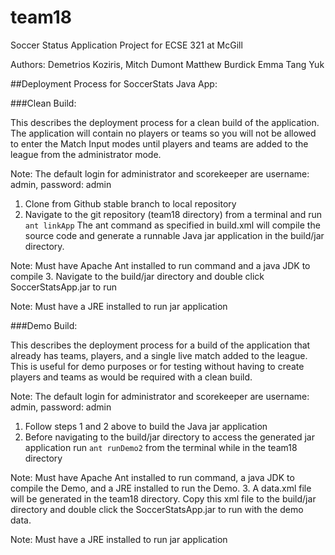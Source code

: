 # team18

Soccer Status Application 
Project for ECSE 321 at McGill

Authors:
Demetrios Koziris,
Mitch Dumont
Matthew Burdick
Emma Tang Yuk

##Deployment Process for SoccerStats Java App:


###Clean Build:

This describes the deployment process for a clean build of the application. The application will contain no players or teams so you will not be allowed to enter the Match Input modes until players and teams are added to the league from the administrator mode.

  Note: The default login for administrator and scorekeeper are username: admin, password: admin

 1.	Clone from Github stable branch to local repository
 2.	Navigate to the git repository (team18 directory) from a terminal and run `ant linkApp` The ant command as specified in build.xml will compile the source code and generate a runnable Java jar application in the build/jar directory.

  Note: Must have Apache Ant installed to run command and a java JDK to compile
 3.	Navigate to the build/jar directory and double click SoccerStatsApp.jar to run

  Note: Must have a JRE installed to run jar application


###Demo Build:

This describes the deployment process for a build of the application that already has teams, players, and a single live match added to the league. This is useful for demo purposes or for testing without having to create players and teams as would be required with a clean build.

  Note: The default login for administrator and scorekeeper are username: admin, password: admin

1.	Follow steps 1 and 2 above to build the Java jar application
2.	Before navigating to the build/jar directory to access the generated jar application run 
`ant runDemo2` from the terminal while in the team18 directory

  Note: Must have Apache Ant installed to run command, a java JDK to compile the Demo, and a JRE installed to run the Demo.
3.	A data.xml file will be generated in the team18 directory. Copy this xml file to the build/jar directory and double click the SoccerStatsApp.jar to run with the demo data.

  Note: Must have a JRE installed to run jar application

